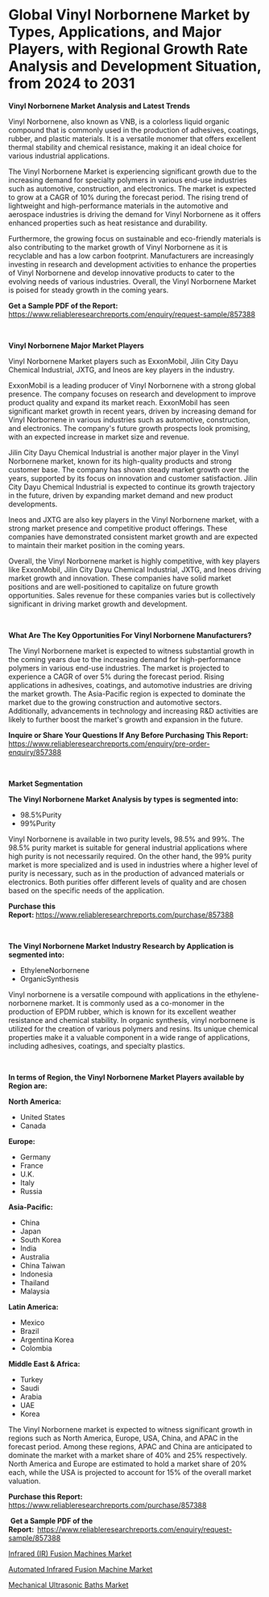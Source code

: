 <p><h1>Global Vinyl Norbornene Market by Types, Applications, and Major Players, with Regional Growth Rate Analysis and Development Situation, from 2024 to 2031</h1></p><p><strong>Vinyl Norbornene Market Analysis and Latest Trends</strong></p>
<p><p>Vinyl Norbornene, also known as VNB, is a colorless liquid organic compound that is commonly used in the production of adhesives, coatings, rubber, and plastic materials. It is a versatile monomer that offers excellent thermal stability and chemical resistance, making it an ideal choice for various industrial applications.</p><p>The Vinyl Norbornene Market is experiencing significant growth due to the increasing demand for specialty polymers in various end-use industries such as automotive, construction, and electronics. The market is expected to grow at a CAGR of 10% during the forecast period. The rising trend of lightweight and high-performance materials in the automotive and aerospace industries is driving the demand for Vinyl Norbornene as it offers enhanced properties such as heat resistance and durability.</p><p>Furthermore, the growing focus on sustainable and eco-friendly materials is also contributing to the market growth of Vinyl Norbornene as it is recyclable and has a low carbon footprint. Manufacturers are increasingly investing in research and development activities to enhance the properties of Vinyl Norbornene and develop innovative products to cater to the evolving needs of various industries. Overall, the Vinyl Norbornene Market is poised for steady growth in the coming years.</p></p>
<p><strong>Get a Sample PDF of the Report:&nbsp;</strong> <a href="https://www.reliableresearchreports.com/enquiry/request-sample/857388">https://www.reliableresearchreports.com/enquiry/request-sample/857388</a></p>
<p>&nbsp;</p>
<p><strong>Vinyl Norbornene Major Market Players</strong></p>
<p><p>Vinyl Norbornene Market players such as ExxonMobil, Jilin City Dayu Chemical Industrial, JXTG, and Ineos are key players in the industry. </p><p>ExxonMobil is a leading producer of Vinyl Norbornene with a strong global presence. The company focuses on research and development to improve product quality and expand its market reach. ExxonMobil has seen significant market growth in recent years, driven by increasing demand for Vinyl Norbornene in various industries such as automotive, construction, and electronics. The company's future growth prospects look promising, with an expected increase in market size and revenue.</p><p>Jilin City Dayu Chemical Industrial is another major player in the Vinyl Norbornene market, known for its high-quality products and strong customer base. The company has shown steady market growth over the years, supported by its focus on innovation and customer satisfaction. Jilin City Dayu Chemical Industrial is expected to continue its growth trajectory in the future, driven by expanding market demand and new product developments.</p><p>Ineos and JXTG are also key players in the Vinyl Norbornene market, with a strong market presence and competitive product offerings. These companies have demonstrated consistent market growth and are expected to maintain their market position in the coming years.</p><p>Overall, the Vinyl Norbornene market is highly competitive, with key players like ExxonMobil, Jilin City Dayu Chemical Industrial, JXTG, and Ineos driving market growth and innovation. These companies have solid market positions and are well-positioned to capitalize on future growth opportunities. Sales revenue for these companies varies but is collectively significant in driving market growth and development.</p></p>
<p>&nbsp;</p>
<p><strong>What Are The Key Opportunities For Vinyl Norbornene Manufacturers?</strong></p>
<p><p>The Vinyl Norbornene market is expected to witness substantial growth in the coming years due to the increasing demand for high-performance polymers in various end-use industries. The market is projected to experience a CAGR of over 5% during the forecast period. Rising applications in adhesives, coatings, and automotive industries are driving the market growth. The Asia-Pacific region is expected to dominate the market due to the growing construction and automotive sectors. Additionally, advancements in technology and increasing R&D activities are likely to further boost the market's growth and expansion in the future.</p></p>
<p><strong>Inquire or Share Your Questions If Any Before Purchasing This Report:</strong> <a href="https://www.reliableresearchreports.com/enquiry/pre-order-enquiry/857388">https://www.reliableresearchreports.com/enquiry/pre-order-enquiry/857388</a></p>
<p>&nbsp;</p>
<p><strong>Market Segmentation</strong></p>
<p><strong>The Vinyl Norbornene Market Analysis by types is segmented into:</strong></p>
<p><ul><li>98.5%Purity</li><li>99%Purity</li></ul></p>
<p><p>Vinyl Norbornene is available in two purity levels, 98.5% and 99%. The 98.5% purity market is suitable for general industrial applications where high purity is not necessarily required. On the other hand, the 99% purity market is more specialized and is used in industries where a higher level of purity is necessary, such as in the production of advanced materials or electronics. Both purities offer different levels of quality and are chosen based on the specific needs of the application.</p></p>
<p><strong>Purchase this Report:&nbsp;</strong><a href="https://www.reliableresearchreports.com/purchase/857388">https://www.reliableresearchreports.com/purchase/857388</a></p>
<p>&nbsp;</p>
<p><strong>The Vinyl Norbornene Market Industry Research by Application is segmented into:</strong></p>
<p><ul><li>EthyleneNorbornene</li><li>OrganicSynthesis</li></ul></p>
<p><p>Vinyl norbornene is a versatile compound with applications in the ethylene-norbornene market. It is commonly used as a co-monomer in the production of EPDM rubber, which is known for its excellent weather resistance and chemical stability. In organic synthesis, vinyl norbornene is utilized for the creation of various polymers and resins. Its unique chemical properties make it a valuable component in a wide range of applications, including adhesives, coatings, and specialty plastics.</p></p>
<p>&nbsp;</p>
<p><strong>In terms of Region, the Vinyl Norbornene Market Players available by Region are:</strong></p>
<p>
    <p> <strong> North America: </strong>
        <ul>
            <li>United States</li>
            <li>Canada</li>
        </ul>
        </p> 
    <p> <strong> Europe: </strong>
        <ul>
            <li>Germany</li>
            <li>France</li>
            <li>U.K.</li>
            <li>Italy</li>
            <li>Russia</li>
        </ul>
        </p> 
    <p> <strong> Asia-Pacific: </strong>
        <ul>
            <li>China</li>
            <li>Japan</li>
            <li>South Korea</li>
            <li>India</li>
            <li>Australia</li>
            <li>China Taiwan</li>
            <li>Indonesia</li>
            <li>Thailand</li>
            <li>Malaysia</li>
        </ul>
        </p> 
    <p> <strong> Latin America: </strong>
        <ul>
            <li>Mexico</li>
            <li>Brazil</li>
            <li>Argentina Korea</li>
            <li>Colombia</li>
        </ul>
        </p> 
    <p> <strong> Middle East & Africa: </strong>
        <ul>
            <li>Turkey</li>
            <li>Saudi</li>
            <li>Arabia</li>
            <li>UAE</li>
            <li>Korea</li>
        </ul>
    </p>
    </p>
<p><p>The Vinyl Norbornene market is expected to witness significant growth in regions such as North America, Europe, USA, China, and APAC in the forecast period. Among these regions, APAC and China are anticipated to dominate the market with a market share of 40% and 25% respectively. North America and Europe are estimated to hold a market share of 20% each, while the USA is projected to account for 15% of the overall market valuation.</p></p>
<p><strong>Purchase this Report: </strong><a href="https://www.reliableresearchreports.com/purchase/857388">https://www.reliableresearchreports.com/purchase/857388</a></p>
<p>&nbsp;<strong>Get a Sample PDF of the Report:&nbsp;&nbsp;</strong><a href="https://www.reliableresearchreports.com/enquiry/request-sample/857388">https://www.reliableresearchreports.com/enquiry/request-sample/857388</a></p>
<p><strong></strong></p>
<p><p><a href="https://view.publitas.com/reportprime-1/insights-into-infrared-ir-fusion-machines-market-size-analysing-market-share-trends-and-growth-from-2023-to-2030/">Infrared (IR) Fusion Machines Market</a></p><p><a href="https://view.publitas.com/reportprime-1/automated-infrared-fusion-machine-market-research-report-provides-critical-insights-that-can-help-shape-business-development-and-investment-strategies/">Automated Infrared Fusion Machine Market</a></p><p><a href="https://view.publitas.com/reportprime-1/mechanical-ultrasonic-baths-market-analysis-and-market-size-global-industry-overview-market-segmentation-and-forecast-2023-to-2030/">Mechanical Ultrasonic Baths Market</a></p></p>